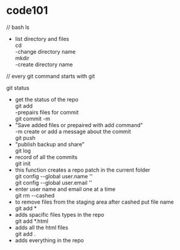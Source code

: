 # code101

// bash
ls<br>

- list directory and files<br>
  cd<br>
  -change directory name <br>
  mkdir<br>
  -create directory name <br>

// every git command starts with git<br>

git status<br>

- get the status of the repo<br>
  git add<br>
  -prepairs files for commit <br>
  git commit -m <br>
- "Save added files or prepaired with add command"<br>
  -m create or add a message about the commit<br>
  git push <br>
- "publish backup and share"<br>
  git log <br>
- record of all the commits <br>
  git init<br>
- this function creates a repo patch in the current folder<br>
  git config --global user.name ''<br>
  git config --global user.email ''<br>
- enter user name and email one at a time<br>
  git rm --cashed <br>
- to remove files from the staging area after cashed put file name<br>
  git add \*<br>
- adds spacific files types in the repo <br>
  git add \*.html <br>
- adds all the html files<br>
  git add . <br>
- adds everything in the repo<br>
